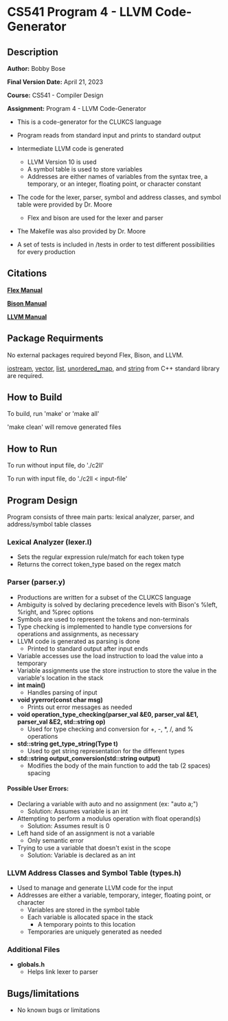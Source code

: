 # CS541 Program 4 - LLVM Code-Generator
## Description
**Author:** Bobby Bose

**Final Version Date:** April 21, 2023

**Course:** CS541 - Compiler Design

**Assignment:** Program 4 - LLVM Code-Generator

- This is a code-generator for the CLUKCS language

- Program reads from standard input and prints to standard output

- Intermediate LLVM code is generated
    - LLVM Version 10 is used
    - A symbol table is used to store variables
    - Addresses are either names of variables from the syntax tree, a temporary, or an integer, floating point, or character constant

- The code for the lexer, parser, symbol and address classes, and symbol table were provided by Dr. Moore
    - Flex and bison are used for the lexer and parser

- The Makefile was also provided by Dr. Moore

- A set of tests is included in /tests in order to test different possibilities for every production

## Citations
**[Flex Manual](https://westes.github.io/flex/manual/)**

**[Bison Manual](https://www.gnu.org/software/bison/manual/html_node/index.html)**

**[LLVM Manual](https://releases.llvm.org/10.0.0/docs/index.html)**

## Package Requirments
No external packages required beyond Flex, Bison, and LLVM.

[iostream](https://en.cppreference.com/w/cpp/header/iostream), [vector](https://cplusplus.com/reference/vector/vector/), [list](https://cplusplus.com/reference/list/list/), [unordered_map](https://cplusplus.com/reference/list/list/), and [string](https://en.cppreference.com/w/cpp/string) from C++ standard library are required. 

## How to Build
To build, run 'make' or 'make all'

'make clean' will remove generated files

## How to Run
To run without input file, do './c2ll'

To run with input file, do './c2ll < input-file'

## Program Design
Program consists of three main parts: lexical analyzer, parser, and address/symbol table classes

### Lexical Analyzer (lexer.l)
- Sets the regular expression rule/match for each token type
- Returns the correct token_type based on the regex match

### Parser (parser.y)
- Productions are written for a subset of the CLUKCS language
- Ambiguity is solved by declaring precedence levels with Bison's %left, %right, and %prec options
- Symbols are used to represent the tokens and non-terminals
- Type checking is implemented to handle type conversions for operations and assignments, as necessary
- LLVM code is generated as parsing is done
    - Printed to standard output after input ends
- Variable accesses use the load instruction to load the value into a temporary
- Variable assignments use the store instruction to store the value in the variable's location in the stack
- **int main()** 
    - Handles parsing of input
- **void yyerror(const char msg)**
    - Prints out error messages as needed
- **void operation_type_checking(parser_val &E0, parser_val &E1, parser_val &E2, std::string op)**
    - Used for type checking and conversion for +, -, *, /, and % operations
- **std::string get_type_string(Type t)**
    - Used to get string representation for the different types
- **std::string output_conversion(std::string output)**
    - Modifies the body of the main function to add the tab (2 spaces) spacing
#### Possible User Errors:
- Declaring a variable with auto and no assignment (ex: "auto a;")
    - Solution: Assumes variable is an int
- Attempting to perform a modulus operation with float operand(s)
    - Solution: Assumes result is 0
- Left hand side of an assignment is not a variable
    - Only semantic error
- Trying to use a variable that doesn't exist in the scope
    - Solution: Variable is declared as an int

### LLVM Address Classes and Symbol Table (types.h)
- Used to manage and generate LLVM code for the input
- Addresses are either a variable, temporary, integer, floating point, or character
    - Variables are stored in the symbol table
    - Each variable is allocated space in the stack
        - A temporary points to this location
    - Temporaries are uniquely generated as needed

### Additional Files
- **globals.h**
    - Helps link lexer to parser

## Bugs/limitations
- No known bugs or limitations

